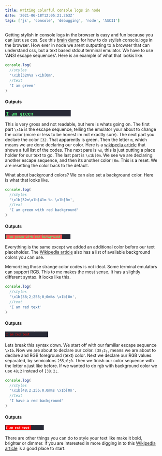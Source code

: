 ```yaml
---
title: Writing Colorful console logs in node
date: '2021-06-18T12:05:21.263Z'
tags: ['js', 'console', 'debugging', 'node', 'ASCII']
---
```


Getting stylish in console logs in the browser is easy and fun because you can just use css. See this [brain dump](/brain/fancy-console-logs/) for how to do stylish console.logs in the browser. How ever in node we arent outputting to a browser that can understand css, but a text based stdout terminal emulator. We have to use 'ANSI escape sequences'. Here is an example of what that lookis like.

```js
console.log(
  //styles
  '\x1b[32m%s \x1b[0m',
  //text
  'I am green'
)
```

#### Outputs

![example of outputting green text](iamgreenexample.png)

This is very gross and not readable, but here is whats going on. The first part `\x1b` is the escape sequence, telling the emulator your about to change the color (more or less to be honest im not exactly sure). The next part you declare the color `[32`. That apparently is green. Then the letter `m`, which means we are done declaring our color. Here is a [wikipedia article](https://en.wikipedia.org/wiki/ANSI_escape_code) that shows a full list of the codes. The next pare is `%s`, this is just putting a place holder for our text to go. The last part is `\x1b[0m`. We see we are declaring another escape sequence, and then its another color `[0m`. This is a reset. We are resetting the color back to the default.

What about background colors? We can also set a background color. Here is what that looks like.

```js
console.log(
  //styles
  '\x1b[32m\x1b[41m %s \x1b[0m',
  //text
  'I am green with red background'
)
```

#### Outputs

![example of outputting green text with a red background](greentextredbackground.png)

Everything is the same except we added an additional color before our text placeholder. The [Wikipedia article](https://en.wikipedia.org/wiki/ANSI_escape_code) also has a list of available background colors you can use.

Memorizing those strange color codes is not ideal. Some terminal emulators can support RGB. This to me makes the most sense. It has a slightly different syntax. It looks like this.

```js
console.log(
  //styles
  '\x1b[38;2;255;0;0m%s \x1b[0m',
  //text
  'I am red text'
)
```

#### Outputs

![example of outputting red text with rgb color code](redtext.png)

Lets break this syntax down. We start off with our familiar escape sequence `\x1b`. Now we are about to declare our color. `[38;2;`, means we are about to declare and RGB foreground (text) color. Next we declare our RGB values separated, by semicolons `255;0;0`. Then we finish our color sequence with the letter `m` just like before. If we wanted to do rgb with background color we use `48;2` instead of `[38;2;`.

```js
console.log(
  //styles
  '\x1b[48;2;255;0;0m%s \x1b[0m',
  //text
  'I have a red background'
)
```

#### Outputs

![example of outputting red background with rgb color code](redbackground.png)

There are other things you can do to style your text like make it bold, brighter or dimmer. If you are interested in more digging in to this [Wikipedia article](https://en.wikipedia.org/wiki/ANSI_escape_code) is a good place to start.
